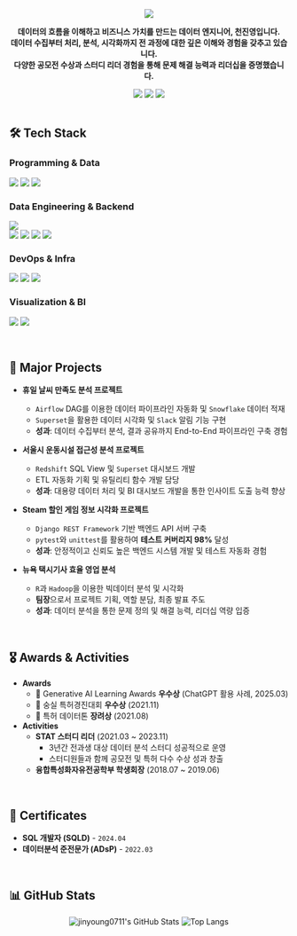 <div align="center">
  <img src="https://capsule-render.vercel.app/api?type=waving&color=auto&height=250&section=header&text=안녕하세요!%20천진영입니다&fontSize=70&animation=fadeIn" />
</div>

<div align="center">
  
**데이터의 흐름을 이해하고 비즈니스 가치를 만드는 데이터 엔지니어, 천진영입니다.** <br>
**데이터 수집부터 처리, 분석, 시각화까지 전 과정에 대한 깊은 이해와 경험을 갖추고 있습니다.** <br>
**다양한 공모전 수상과 스터디 리더 경험을 통해 문제 해결 능력과 리더십을 증명했습니다.**

</div>

<div align="center"> 
  <a href="mailto:your-email@example.com"><img src="https://img.shields.io/badge/Email-EA4335?style=for-the-badge&logo=Gmail&logoColor=white"/></a>
  <a href="https://your-blog.velog.io/"><img src="https://img.shields.io/badge/Velog-20C997?style=for-the-badge&logo=Vimeo&logoColor=white"/></a>
  <a href="https://github.com/jinyoung0711"><img src="https://img.shields.io/badge/GitHub-181717?style=for-the-badge&logo=GitHub&logoColor=white"/></a>
</div>

<br>

## 🛠️ Tech Stack

### Programming & Data
<p>
  <img src="https://img.shields.io/badge/Python-3776AB?style=for-the-badge&logo=python&logoColor=white">
  <img src="https://img.shields.io/badge/R-276DC3?style=for-the-badge&logo=r&logoColor=white">
  <img src="https://img.shields.io/badge/SQL-4479A1?style=for-the-badge&logo=mysql&logoColor=white">
</p>

### Data Engineering & Backend
<p>
  <img src="https://img.shields.io/badge/Apache Airflow-017CEE?style=for-the-badge&logo=apacheairflow&logoColor=white">
  <br>
  <img src="https://img.shields.io/badge/Amazon Redshift-8C1A24?style=for-the-badge&logo=amazonredshift&logoColor=white">
  <img src="https://img.shields.io/badge/Snowflake-29B5E8?style=for-the-badge&logo=snowflake&logoColor=white">
  <img src="https://img.shields.io/badge/Django-092E20?style=for-the-badge&logo=django&logoColor=white">
  <img src="https://img.shields.io/badge/FastAPI-009688?style=for-the-badge&logo=fastapi&logoColor=white">
</p>

### DevOps & Infra
<p>
  <img src="https://img.shields.io/badge/Amazon AWS-232F3E?style=for-the-badge&logo=amazonaws&logoColor=white">
  <img src="https://img.shields.io/badge/Docker-2496ED?style=for-the-badge&logo=docker&logoColor=white">
  <img src="https://img.shields.io/badge/GitHub Actions-2088FF?style=for-the-badge&logo=githubactions&logoColor=white">
</p>

### Visualization & BI
<p>
  <img src="https://img.shields.io/badge/Apache Superset-00A5A3?style=for-the-badge&logo=apachesuperset&logoColor=white">
  <img src="https://img.shields.io/badge/Streamlit-FF4B4B?style=for-the-badge&logo=streamlit&logoColor=white">
</p>

<br>

## 🚀 Major Projects
* **휴일 날씨 만족도 분석 프로젝트**
    * `Airflow` DAG를 이용한 데이터 파이프라인 자동화 및 `Snowflake` 데이터 적재
    * `Superset`을 활용한 데이터 시각화 및 `Slack` 알림 기능 구현
    * **성과**: 데이터 수집부터 분석, 결과 공유까지 End-to-End 파이프라인 구축 경험

* **서울시 운동시설 접근성 분석 프로젝트** 
    * `Redshift` SQL View 및 `Superset` 대시보드 개발
    * ETL 자동화 기획 및 유틸리티 함수 개발 담당
    * **성과**: 대용량 데이터 처리 및 BI 대시보드 개발을 통한 인사이트 도출 능력 향상

* **Steam 할인 게임 정보 시각화 프로젝트** 
    * `Django REST Framework` 기반 백엔드 API 서버 구축
    * `pytest`와 `unittest`를 활용하여 **테스트 커버리지 98%** 달성
    * **성과**: 안정적이고 신뢰도 높은 백엔드 시스템 개발 및 테스트 자동화 경험

* **뉴욕 택시기사 효율 영업 분석**
    * `R`과 `Hadoop`을 이용한 빅데이터 분석 및 시각화
    * **팀장**으로서 프로젝트 기획, 역할 분담, 최종 발표 주도
    * **성과**: 데이터 분석을 통한 문제 정의 및 해결 능력, 리더십 역량 입증

<br>

## 🎖️ Awards & Activities
* **Awards**
    * 🥇 Generative AI Learning Awards **우수상** (ChatGPT 활용 사례, 2025.03)
    * 🥇 숭실 특허경진대회 **우수상** (2021.11)
    * 🥇 특허 데이터톤 **장려상** (2021.08)
* **Activities**
    * **STAT 스터디 리더** (2021.03 ~ 2023.11)
        * 3년간 전과생 대상 데이터 분석 스터디 성공적으로 운영
        * 스터디원들과 함께 공모전 및 특허 다수 수상 성과 창출
    * **융합특성화자유전공학부 학생회장** (2018.07 ~ 2019.06)

<br>

## 🏅 Certificates
* **SQL 개발자 (SQLD)** - `2024.04`
* **데이터분석 준전문가 (ADsP)** - `2022.03`

<br>

## 📊 GitHub Stats
<div align="center">
  <img src="https://github-readme-stats.vercel.app/api?username=jinyoung0711&show_icons=true&theme=buefy" alt="jinyoung0711's GitHub Stats"/>
  <img src="https://github-readme-stats.vercel.app/api/top-langs/?username=jinyoung0711&layout=compact&theme=buefy" alt="Top Langs"/>
</div>
